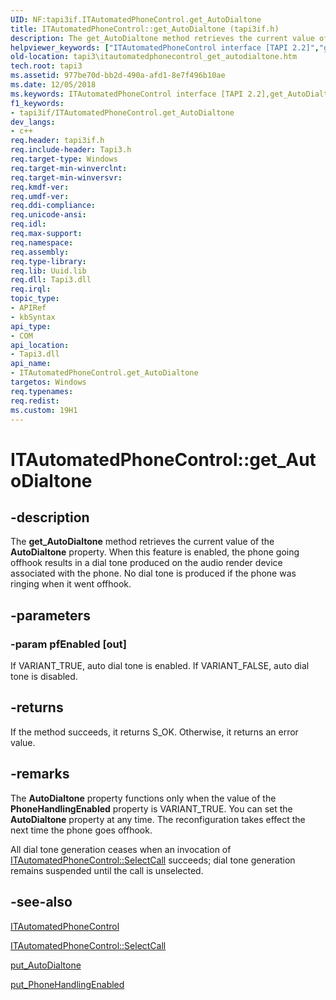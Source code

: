 ```yaml
---
UID: NF:tapi3if.ITAutomatedPhoneControl.get_AutoDialtone
title: ITAutomatedPhoneControl::get_AutoDialtone (tapi3if.h)
description: The get_AutoDialtone method retrieves the current value of the AutoDialtone property.
helpviewer_keywords: ["ITAutomatedPhoneControl interface [TAPI 2.2]","get_AutoDialtone method","ITAutomatedPhoneControl.get_AutoDialtone","ITAutomatedPhoneControl::get_AutoDialtone","_tapi3_itautomatedphonecontrol_get_autodialtone","get_AutoDialtone","get_AutoDialtone method [TAPI 2.2]","get_AutoDialtone method [TAPI 2.2]","ITAutomatedPhoneControl interface","tapi3.itautomatedphonecontrol_get_autodialtone","tapi3if/ITAutomatedPhoneControl::get_AutoDialtone"]
old-location: tapi3\itautomatedphonecontrol_get_autodialtone.htm
tech.root: tapi3
ms.assetid: 977be70d-bb2d-490a-afd1-8e7f496b10ae
ms.date: 12/05/2018
ms.keywords: ITAutomatedPhoneControl interface [TAPI 2.2],get_AutoDialtone method, ITAutomatedPhoneControl.get_AutoDialtone, ITAutomatedPhoneControl::get_AutoDialtone, _tapi3_itautomatedphonecontrol_get_autodialtone, get_AutoDialtone, get_AutoDialtone method [TAPI 2.2], get_AutoDialtone method [TAPI 2.2],ITAutomatedPhoneControl interface, tapi3.itautomatedphonecontrol_get_autodialtone, tapi3if/ITAutomatedPhoneControl::get_AutoDialtone
f1_keywords:
- tapi3if/ITAutomatedPhoneControl.get_AutoDialtone
dev_langs:
- c++
req.header: tapi3if.h
req.include-header: Tapi3.h
req.target-type: Windows
req.target-min-winverclnt: 
req.target-min-winversvr: 
req.kmdf-ver: 
req.umdf-ver: 
req.ddi-compliance: 
req.unicode-ansi: 
req.idl: 
req.max-support: 
req.namespace: 
req.assembly: 
req.type-library: 
req.lib: Uuid.lib
req.dll: Tapi3.dll
req.irql: 
topic_type:
- APIRef
- kbSyntax
api_type:
- COM
api_location:
- Tapi3.dll
api_name:
- ITAutomatedPhoneControl.get_AutoDialtone
targetos: Windows
req.typenames: 
req.redist: 
ms.custom: 19H1
---
```


# ITAutomatedPhoneControl::get_AutoDialtone


## -description


The 
<b>get_AutoDialtone</b> method retrieves the current value of the <b>AutoDialtone</b> property. When this feature is enabled, the phone going offhook results in a dial tone produced on the audio render device associated with the phone. No dial tone is produced if the phone was ringing when it went offhook.


## -parameters




### -param pfEnabled [out]

If VARIANT_TRUE, auto dial tone is enabled. If VARIANT_FALSE, auto dial tone is disabled.


## -returns



If the method succeeds, it returns S_OK. Otherwise, it returns an error value.




## -remarks



The <b>AutoDialtone</b> property functions only when the value of the <b>PhoneHandlingEnabled</b> property is VARIANT_TRUE. You can set the <b>AutoDialtone</b> property at any time. The reconfiguration takes effect the next time the phone goes offhook.

All dial tone generation ceases when an invocation of 
<a href="https://docs.microsoft.com/windows/desktop/api/tapi3if/nf-tapi3if-itautomatedphonecontrol-selectcall">ITAutomatedPhoneControl::SelectCall</a> succeeds; dial tone generation remains suspended until the call is unselected.




## -see-also




<a href="https://docs.microsoft.com/windows/desktop/api/tapi3if/nn-tapi3if-itautomatedphonecontrol">ITAutomatedPhoneControl</a>



<a href="https://docs.microsoft.com/windows/desktop/api/tapi3if/nf-tapi3if-itautomatedphonecontrol-selectcall">ITAutomatedPhoneControl::SelectCall</a>



<a href="https://docs.microsoft.com/windows/desktop/api/tapi3if/nf-tapi3if-itautomatedphonecontrol-put_autodialtone">put_AutoDialtone</a>



<a href="https://docs.microsoft.com/windows/desktop/api/tapi3if/nf-tapi3if-itautomatedphonecontrol-put_phonehandlingenabled">put_PhoneHandlingEnabled</a>
 

 

